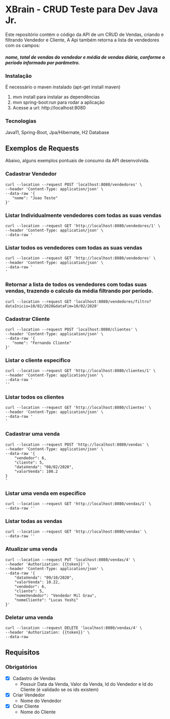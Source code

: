 # XBrain - CRUD Teste para Dev Java Jr.

Este repositório contém o código da API de um CRUD de Vendas, criando e filtrando Vendedor e Cliente,
A Api também retorna a lista de vendedores com os campos:
##### nome, total de vendas do vendedor e média de vendas diária, conforme o período informado por parâmetro.

### Instalação

É necessário o maven instalado (apt-get install maven)

1. mvn install para instalar as dependências
2. mvn spring-boot:run para rodar a aplicação
3. Acesse a url: http://localhost:8080

### Tecnologias
Java11, Spring-Boot, Jpa/Hibernate, H2 Database

## Exemplos de Requests

Abaixo, alguns exemplos pontuais de consumo da API desenvolvida.

### Cadastrar Vendedor

```
curl --location --request POST 'localhost:8080/vendedores' \
--header 'Content-Type: application/json' \
--data-raw '{
   "nome": "Joao Teste"
}'

```

### Listar Individualmente vendedores com todas as suas vendas

```
curl --location --request GET 'http://localhost:8080/vendedores/1' \
--header 'Content-Type: application/json' \
--data-raw '
```

### Listar todos os vendedores com todas as suas vendas
```
curl --location --request GET 'http://localhost:8080/vendedores' \
--header 'Content-Type: application/json' \
--data-raw '
'
```

### Retornar a lista de todos os vendedores com todas suas vendas, trazendo o calculo da média filtrando por período.

```
curl --location --request GET 'localhost:8080/vendedores/filtro?dataInicio=10/02/2020&dataFim=10/02/2020'
```

### Cadastrar Cliente

```
curl --location --request POST 'localhost:8080/clientes' \
--header 'Content-Type: application/json' \
--data-raw '{
   "nome": "Fernando Cliente"
}'

```

### Listar o cliente especifico

```
curl --location --request GET 'http://localhost:8080/clientes/1' \
--header 'Content-Type: application/json' \
--data-raw '
''
```

### Listar todos os clientes

```
curl --location --request GET 'http://localhost:8080/clientes' \
--header 'Content-Type: application/json' \
--data-raw '
'
```

###  Cadastrar uma venda

```
curl --location --request POST 'http://localhost:8080/vendas' \
--header 'Content-Type: application/json' \
--data-raw '{
    "vendedor": 6,
    "cliente": 5,
    "dataVenda": "08/02/2020",  
    "valorVenda": 100.2
}
'
```
### Listar uma venda em especifico

```
curl --location --request GET 'http://localhost:8080/vendas/1' \
--data-raw ''
```

### Listar todas as vendas

```
curl --location --request GET 'http://localhost:8080/vendas' \
--data-raw ''
```
### Atualizar uma venda

```
curl --location --request PUT 'localhost:8080/vendas/4' \
--header 'Authorization: {{token}}' \
--header 'Content-Type: application/json' \
--data-raw '{
    "dataVenda": "09/10/2020",
    "valorVenda": 10.22,
    "vendedor": 6,
    "cliente": 5,
    "nomeVendedor": "Vendedor Mil Grau",
    "nomeCliente": "Lucas Yoshi"
}'
```
### Deletar uma venda

```
curl --location --request DELETE 'localhost:8080/vendas/4' \
--header 'Authorization: {{token}}' \
--data-raw 
```
## Requisitos

### Obrigatórios

- [x] Cadastro de Vendas
  - Possuir Data da Venda, Valor da Venda, Id do Vendedor e Id do Cliente (é validado se os ids existem)
- [x] Criar Vendedor
  - Nome do Vendedor
- [x] Criar Cliente
  - Nome do Cliente
  